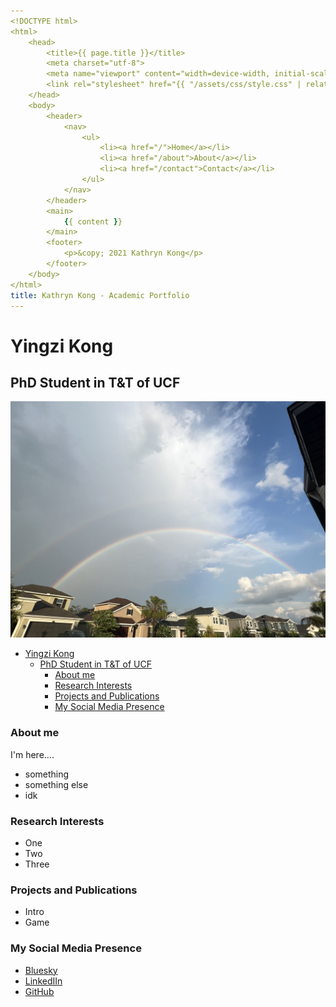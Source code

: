```yaml
---
<!DOCTYPE html>
<html>
    <head>
        <title>{{ page.title }}</title>
        <meta charset="utf-8">
        <meta name="viewport" content="width=device-width, initial-scale=1">
        <link rel="stylesheet" href="{{ "/assets/css/style.css" | relative_url }}">
    </head>
    <body>
        <header>
            <nav>
                <ul>
                    <li><a href="/">Home</a></li>
                    <li><a href="/about">About</a></li>
                    <li><a href="/contact">Contact</a></li>
                </ul>
            </nav>
        </header>
        <main>
            {{ content }}
        </main>
        <footer>
            <p>&copy; 2021 Kathryn Kong</p>
        </footer>
    </body>
</html>
title: Kathryn Kong - Academic Portfolio
---
```

# Yingzi Kong
## PhD Student in T&T of UCF

![Featured Image](/assets/scenary.JPG)

- [Yingzi Kong](#yingzi-kong)
  - [PhD Student in T\&T of UCF](#phd-student-in-tt-of-ucf)
    - [About me](#about-me)
    - [Research Interests](#research-interests)
    - [Projects and Publications](#projects-and-publications)
    - [My Social Media Presence](#my-social-media-presence)

### About me

I'm here....

- something
- something else
- idk

### Research Interests

- One
- Two
- Three

### Projects and Publications

- Intro
- Game


### My Social Media Presence

- [Bluesky](https://bsky.app/profile/yingzi.bsky.social)
- [LinkedIIn](https://www.linkedin.com/in/kathryn-kong-531537159/)
- [GitHub](https://github.com/kathrynkong)